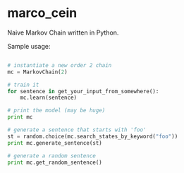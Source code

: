 # marco_cein
Naive Markov Chain written in Python.

Sample usage:
```python

# instantiate a new order 2 chain
mc = MarkovChain(2)

# train it
for sentence in get_your_input_from_somewhere():
    mc.learn(sentence)

# print the model (may be huge)
print mc

# generate a sentence that starts with 'foo'
st = random.choice(mc.search_states_by_keyword("foo"))
print mc.generate_sentence(st)

# generate a random sentence
print mc.get_random_sentence()

```
